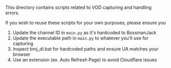 This directory contains scripts related to VOD capturing and handling errors.

If you wish to reuse these scripts for your own purposes, please ensure you
1. Update the channel ID in `main.py` as it's hardcoded to BossmanJack
2. Update the executable path in `main.py` to whatever you'll use for capturing
3. Inspect bmj_dl.bat for hardcoded paths and ensure UA matches your browser
4. Use an extension (ex. Auto Refresh Page) to avoid Cloudflare issues